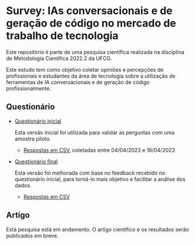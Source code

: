 # Survey: IAs conversacionais e de geração de código no mercado de trabalho de tecnologia

Este repositório é parte de uma pesquisa científica realizada na disciplina de Metodologia Científica 2022.2 da UFCG.

Este estudo tem como objetivo coletar opiniões e percepções de profissionais e estudantes da área de tecnologia sobre a utilização de ferramentas de IA conversacionais e de geração de código profissionalmente.

## Questionário

- [Questionário inicial](https://drive.google.com/file/d/1Hmzddqdt8X7wz8zfJOrqdUCmTFYAdWgr/view?usp=sharing)

  Esta versão inicial foi utilizada para validar as perguntas com uma amostra piloto.

  - [Respostas em CSV](./questionario-inicial/respostas.csv), coletadas entre 04/04/2023 e 18/04/2023

- [Questionário final](https://drive.google.com/file/d/1mV9bBaWcPZvwSm6W92adP81Am7ycxJPi/view?usp=sharing)

  Esta versão foi melhorada com base no feedback recebido no questionário inicial, para torná-lo mais objetivo e facilitar a análise dos dados.
  - [Respostas em CSV](./questionario-final/respostas.csv)

## Artigo

Está pesquisa está em andamento. O artigo científico e os resultados serão publicados em breve.
